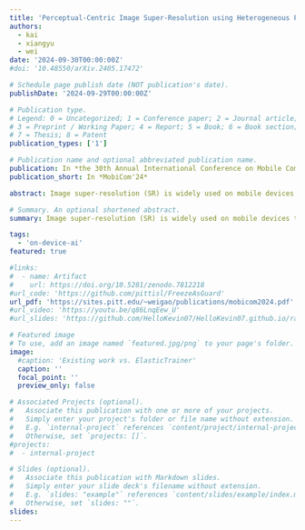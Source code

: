 ```yaml
---
title: 'Perceptual-Centric Image Super-Resolution using Heterogeneous Processors on Mobile Devices'
authors:
  - kai
  - xiangyu
  - wei
date: '2024-09-30T00:00:00Z'
#doi: '10.48550/arXiv.2405.17472'

# Schedule page publish date (NOT publication's date).
publishDate: '2024-09-29T00:00:00Z'

# Publication type.
# Legend: 0 = Uncategorized; 1 = Conference paper; 2 = Journal article;
# 3 = Preprint / Working Paper; 4 = Report; 5 = Book; 6 = Book section;
# 7 = Thesis; 8 = Patent
publication_types: ['1']

# Publication name and optional abbreviated publication name.
publication: In *the 30th Annual International Conference on Mobile Computing And Networking (MobiCom'24)*
publication_short: In *MobiCom'24*

abstract: Image super-resolution (SR) is widely used on mobile devices to enhance user experience. However, neural networks used for SR are computationally expensive, posing challenges for mobile devices with limited computing power. A viable solution is to use heterogeneous processors on mobile devices, especially the specialized hardware AI accelerators, for SR computations, but the reduced arithmetic precision on AI accelerators can lead to degraded perceptual quality in upscaled images. To address this limitation, in this paper we present SR For Your Eyes (FYE-SR), a novel image SR technique that enhances the perceptual quality of upscaled images when using heterogeneous processors for SR computations. FYE-SR strategically splits the SR model and dispatches different layers to heterogeneous processors, to meet the time constraint of SR computations while minimizing the impact of AI accelerators on image quality. Experiment results show that FYE-SR outperforms the best baselines, improving perceptual image quality by up to 2×, or reducing SR computing latency by up to 5.6× with on-par image quality.

# Summary. An optional shortened abstract.
summary: Image super-resolution (SR) is widely used on mobile devices to enhance user experience. However, neural networks used for SR are computationally expensive, posing challenges for mobile devices with limited computing power. A viable solution is to use heterogeneous processors on mobile devices, especially the specialized hardware AI accelerators, for SR computations, but the reduced arithmetic precision on AI accelerators can lead to degraded perceptual quality in upscaled images. To address this limitation, we present a novel image SR technique that enhances the perceptual quality of upscaled images when using heterogeneous processors for SR computations. It strategically splits the SR model and dispatches different layers to heterogeneous processors, to meet the time constraint of SR computations while minimizing the impact of AI accelerators on image quality. Experiment results show that our method outperforms the best baselines, improving perceptual image quality by up to 2×, or reducing SR computing latency by up to 5.6× with on-par image quality.

tags:
  - 'on-device-ai'
featured: true

#links:
#  - name: Artifact
#    url: https://doi.org/10.5281/zenodo.7812218
#url_code: 'https://github.com/pittisl/FreezeAsGuard'
url_pdf: 'https://sites.pitt.edu/~weigao/publications/mobicom2024.pdf'
#url_video: 'https://youtu.be/q86LnqEew_U'
#url_slides: 'https://github.com/HelloKevin07/HelloKevin07.github.io/raw/master/files/ElasticTrainer-slides.pptx'

# Featured image
# To use, add an image named `featured.jpg/png` to your page's folder.
image:
  #caption: 'Existing work vs. ElasticTrainer'
  caption: ''
  focal_point: ''
  preview_only: false

# Associated Projects (optional).
#   Associate this publication with one or more of your projects.
#   Simply enter your project's folder or file name without extension.
#   E.g. `internal-project` references `content/project/internal-project/index.md`.
#   Otherwise, set `projects: []`.
#projects:
#  - internal-project

# Slides (optional).
#   Associate this publication with Markdown slides.
#   Simply enter your slide deck's filename without extension.
#   E.g. `slides: "example"` references `content/slides/example/index.md`.
#   Otherwise, set `slides: ""`.
slides:
---
```


